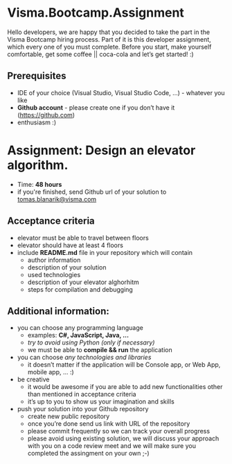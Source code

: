 # Visma.Bootcamp.Assignment

Hello developers, we are happy that you decided to take the part in the Visma Bootcamp hiring process. Part of it is this developer assignment, which every one of you must complete. Before you start, make yourself comfortable, get some coffee || coca-cola and let’s get started! :) 

## Prerequisites
- IDE of your choice (Visual Studio, Visual Studio Code, ...) - whatever you like
- **Github account** - please create one if you don’t have it (https://github.com)
- enthusiasm :)

# Assignment: Design an elevator algorithm.
- Time: **48 hours**
- if you're finished, send Github url of your solution to tomas.blanarik@visma.com

## Acceptance criteria
- elevator must be able to travel between floors
- elevator should have at least 4 floors
- include **README.md** file in your repository which will contain
    - author information  
    - description of your solution
    - used technologies
    - description of your elevator alghorhitm
    - steps for compilation and debugging

## Additional information:
- you can choose any programming language
    - examples: **C#, JavaScript, Java, ...**
    - *try to avoid using Python (only if necessary)*
    - we must be able to **compile && run** the application
- you can choose *any technologies and libraries*
    - it doesn’t matter if the application will be Console app, or Web App, mobile app, ... :)
- be creative 
    - it would be awesome if you are able to add new functionalities other than mentioned in acceptance criteria  
    - it’s up to you to show us your imagination and skills
- push your solution into your Github repository
    - create new public repository
    - once you’re done send us link with URL of the repository
    - please commit frequently so we can track your overall progress
    - please avoid using existing solution, we will discuss your approach with you on a code review meet and we will make sure you completed the assingment on your own ;-)
